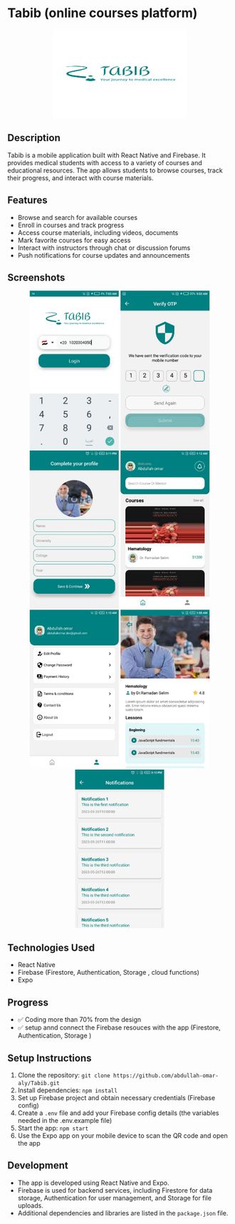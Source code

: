 # Tabib (online courses platform)
<div align="center">
<img src="./assets/app_logo.jpeg" alt="Image" width="300" height="200" />
</div>


## Description
Tabib is a mobile application built with React Native and Firebase. It provides medical students with access to a variety of courses and educational resources. The app allows students to browse courses, track their progress, and interact with course materials.

## Features
- Browse and search for available courses
- Enroll in courses and track progress
- Access course materials, including videos, documents
- Mark favorite courses for easy access
- Interact with instructors through chat or discussion forums
- Push notifications for course updates and announcements


## Screenshots
<div align="center">
    <img src="./screenshots/1.jpg" alt="Screenshot 1" width="200" />
     <img src="./screenshots/2.jpg" alt="Screenshot 1" width="200" />
    <img src="./screenshots/3.jpg" alt="Screenshot 1" width="200" />
    <img src="./screenshots/4.jpg" alt="Screenshot 1" width="200" />
    <img src="./screenshots/5.jpg" alt="Screenshot 1" width="200" />
    <img src="./screenshots/6.jpg" alt="Screenshot 1" width="200" />
    <img src="./screenshots/7.jpg" alt="Screenshot 1" width="200" />
</div>

## Technologies Used
- React Native
- Firebase (Firestore, Authentication, Storage , cloud functions)
- Expo

## Progress
- :white_check_mark: Coding more than 70% from the design
- :white_check_mark: setup annd connect the Firebase resouces with the app (Firestore, Authentication, Storage ) 

## Setup Instructions
1. Clone the repository: `git clone https://github.com/abdullah-omar-aly/Tabib.git`
2. Install dependencies: `npm install`
3. Set up Firebase project and obtain necessary credentials (Firebase config)
4. Create a `.env` file and add your Firebase config details (the variables needed in the .env.example file)
5. Start the app: `npm start`
6. Use the Expo app on your mobile device to scan the QR code and open the app

## Development
- The app is developed using React Native and Expo.
- Firebase is used for backend services, including Firestore for data storage, Authentication for user management, and Storage for file uploads.
- Additional dependencies and libraries are listed in the `package.json` file.



